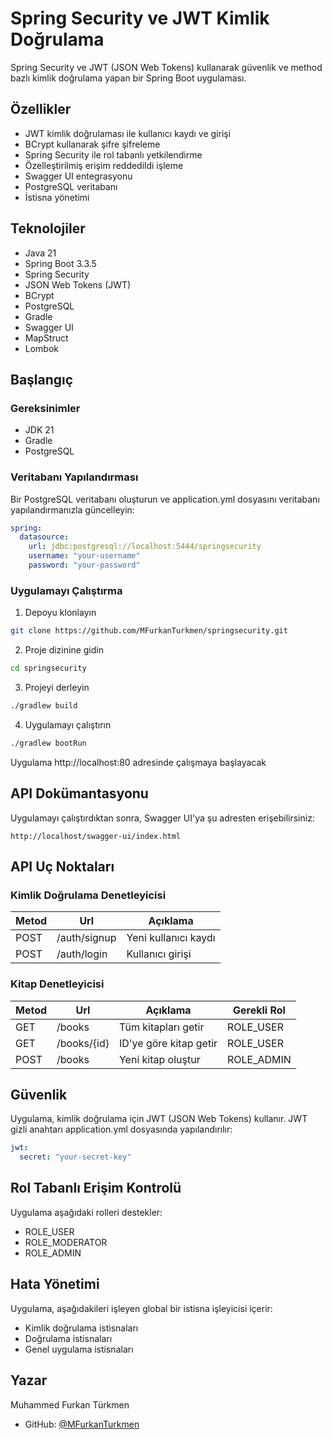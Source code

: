 # Spring Security ve JWT Kimlik Doğrulama

Spring Security ve JWT (JSON Web Tokens) kullanarak güvenlik ve method bazlı kimlik doğrulama yapan bir Spring Boot uygulaması.

## Özellikler

- JWT kimlik doğrulaması ile kullanıcı kaydı ve girişi
- BCrypt kullanarak şifre şifreleme
- Spring Security ile rol tabanlı yetkilendirme
- Özelleştirilmiş erişim reddedildi işleme
- Swagger UI entegrasyonu
- PostgreSQL veritabanı
- İstisna yönetimi

## Teknolojiler

- Java 21
- Spring Boot 3.3.5
- Spring Security
- JSON Web Tokens (JWT)
- BCrypt
- PostgreSQL
- Gradle
- Swagger UI
- MapStruct
- Lombok

## Başlangıç

### Gereksinimler

- JDK 21
- Gradle
- PostgreSQL

### Veritabanı Yapılandırması

Bir PostgreSQL veritabanı oluşturun ve application.yml dosyasını veritabanı yapılandırmanızla güncelleyin:

```yaml
spring:
  datasource:
    url: jdbc:postgresql://localhost:5444/springsecurity
    username: "your-username"
    password: "your-password"
```

### Uygulamayı Çalıştırma

1. Depoyu klonlayın
```bash
git clone https://github.com/MFurkanTurkmen/springsecurity.git
```

2. Proje dizinine gidin
```bash
cd springsecurity
```

3. Projeyi derleyin
```bash
./gradlew build
```

4. Uygulamayı çalıştırın
```bash
./gradlew bootRun
```

Uygulama http://localhost:80 adresinde çalışmaya başlayacak

## API Dokümantasyonu

Uygulamayı çalıştırdıktan sonra, Swagger UI'ya şu adresten erişebilirsiniz:
```
http://localhost/swagger-ui/index.html
```

## API Uç Noktaları

### Kimlik Doğrulama Denetleyicisi

| Metod | Url | Açıklama |
| ---- | --- | ---- |
| POST   | /auth/signup | Yeni kullanıcı kaydı |
| POST   | /auth/login  | Kullanıcı girişi |

### Kitap Denetleyicisi

| Metod | Url | Açıklama | Gerekli Rol |
| ---- | --- | ---- | ---- |
| GET    | /books | Tüm kitapları getir | ROLE_USER |
| GET    | /books/{id} | ID'ye göre kitap getir | ROLE_USER |
| POST   | /books | Yeni kitap oluştur | ROLE_ADMIN |

## Güvenlik

Uygulama, kimlik doğrulama için JWT (JSON Web Tokens) kullanır. JWT gizli anahtarı application.yml dosyasında yapılandırılır:

```yaml
jwt:
  secret: "your-secret-key"
```

## Rol Tabanlı Erişim Kontrolü

Uygulama aşağıdaki rolleri destekler:
- ROLE_USER
- ROLE_MODERATOR
- ROLE_ADMIN

## Hata Yönetimi

Uygulama, aşağıdakileri işleyen global bir istisna işleyicisi içerir:
- Kimlik doğrulama istisnaları
- Doğrulama istisnaları
- Genel uygulama istisnaları

## Yazar

Muhammed Furkan Türkmen
- GitHub: [@MFurkanTurkmen](https://github.com/MFurkanTurkmen)